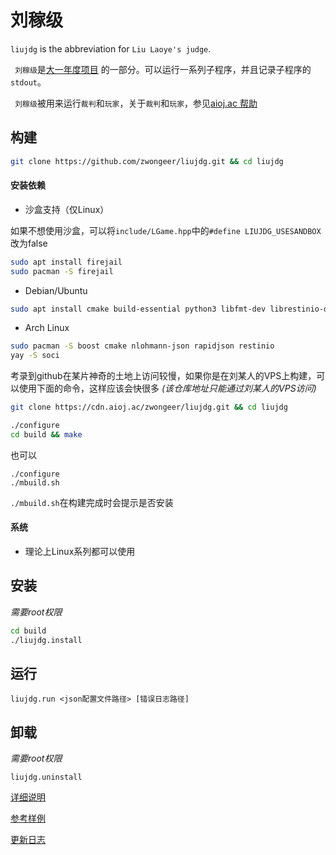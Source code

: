 #  刘稼级
`liujdg` is the abbreviation for `Liu Laoye's judge`.

` 刘稼级`是[大一年度项目](https://aioj.ac/) 的一部分。可以运行一系列子程序，并且记录子程序的`stdout`。

` 刘稼级`被用来运行`裁判`和`玩家`，关于`裁判`和`玩家`，参见[aioj.ac 帮助](https://aioj.ac/help) 



## 构建
```bash
git clone https://github.com/zwongeer/liujdg.git && cd liujdg
```
#### 安装依赖

- 沙盒支持（仅Linux）

如果不想使用沙盒，可以将`include/LGame.hpp`中的`#define LIUJDG_USESANDBOX`改为false

```bash
sudo apt install firejail
sudo pacman -S firejail
```


- Debian/Ubuntu
```bash
sudo apt install cmake build-essential python3 libfmt-dev librestinio-dev libboost-thread-dev libboost-chrono-dev libsoci-dev libsoci-sqlite3-4.0 libsoci-core4.0 rapidjson-dev nlohmann-json3-dev libasio-dev libsqlite3-dev -y
```
- Arch Linux
```bash
sudo pacman -S boost cmake nlohmann-json rapidjson restinio
yay -S soci
```

考录到github在某片神奇的土地上访问较慢，如果你是在刘某人的VPS上构建，可以使用下面的命令，这样应该会快很多
_(该仓库地址只能通过刘某人的VPS访问)_
```bash
git clone https://cdn.aioj.ac/zwongeer/liujdg.git && cd liujdg
```

```bash
./configure
cd build && make
```

也可以

```
./configure
./mbuild.sh
```

`./mbuild.sh`在构建完成时会提示是否安装

#### 系统

- 理论上Linux系列都可以使用

## 安装

_需要root权限_

```bash
cd build
./liujdg.install
```

## 运行

```
liujdg.run <json配置文件路径> [错误日志路径]
```

## 卸载

_需要root权限_

```
liujdg.uninstall
```



[详细说明](doc/)

[参考样例](examples/)

[更新日志](CHANGELOG.md)

